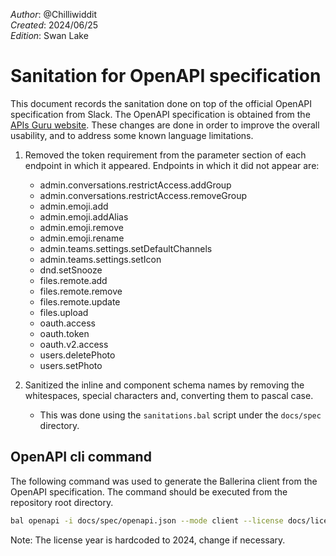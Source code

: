 _Author_: @Chilliwiddit \
_Created_: 2024/06/25 \
_Edition_: Swan Lake

# Sanitation for OpenAPI specification

This document records the sanitation done on top of the official OpenAPI specification from Slack. The OpenAPI specification is obtained from the [APIs Guru website](https://api.apis.guru/v2/specs/slack.com/1.7.0/openapi.json).
These changes are done in order to improve the overall usability, and to address some known language limitations.

1. Removed the token requirement from the parameter section of each endpoint in which it appeared. Endpoints in which it did not appear are: 
   
    * admin.conversations.restrictAccess.addGroup
    * admin.conversations.restrictAccess.removeGroup
    * admin.emoji.add
    * admin.emoji.addAlias
    * admin.emoji.remove
    * admin.emoji.rename
    * admin.teams.settings.setDefaultChannels
    * admin.teams.settings.setIcon
    * dnd.setSnooze
    * files.remote.add
    * files.remote.remove
    * files.remote.update
    * files.upload
    * oauth.access
    * oauth.token
    * oauth.v2.access
    * users.deletePhoto
    * users.setPhoto

2. Sanitized the inline and component schema names by removing the whitespaces, special characters and, converting them to pascal case.
   * This was done using the `sanitations.bal` script under the `docs/spec` directory.

## OpenAPI cli command

The following command was used to generate the Ballerina client from the OpenAPI specification. The command should be executed from the repository root directory.

```bash
bal openapi -i docs/spec/openapi.json --mode client --license docs/license.txt -o ballerina/
```

Note: The license year is hardcoded to 2024, change if necessary.
